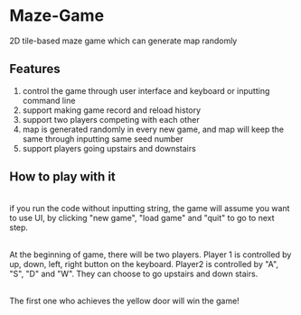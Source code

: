 # Maze-Game
2D tile-based maze game which can generate map randomly
    
## Features 
1. control the game through user interface and keyboard or inputting command line
2. support making game record and reload history
3. support two players competing with each other
4. map is generated randomly in every new game, and map will keep the same through inputting same seed number
5. support players going upstairs and downstairs
    
## How to play with it
<br>if you run the code without inputting string, the game will assume you want to use UI, by clicking "new game", "load game" and  "quit" to go to next step. 

<br>At the beginning of game, there will be two players. Player 1 is controlled by up, down, left, right button on the keyboard. Player2 is controlled by "A", "S", "D" and "W". They can choose to go upstairs and down stairs.

<br>The first one who achieves the yellow door will win the game!
